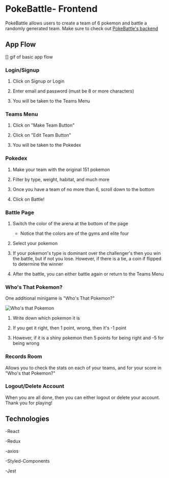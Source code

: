 # PokeBattle- Frontend

PokeBattle allows users to create a team of 6 pokemon and battle a randomly generated team.
Make sure to check out [PokeBattle's backend](https://github.com/ajg7/PokeBattle-Backend)

## App Flow

[] gif of basic app flow

### Login/Signup

1. Click on Signup or Login

2. Enter email and password (must be 8 or more characters)

3. You will be taken to the Teams Menu

### Teams Menu

1. Click on "Make Team Button"

2. Click on "Edit Team Button"

3. You will be taken to the Pokedex

### Pokedex

1. Make your team with the original 151 pokemon

2. Filter by type, weight, habitat, and much more

3. Once you have a team of no more than 6, scroll down to the bottom

4. Click on Battle!

### Battle Page

1. Switch the color of the arena at the bottom of the page

    - Notice that the colors are of the gyms and elite four

2. Select your pokemon

3. If your pokemon's type is dominant over the challenger's then you win the battle, but if not you lose. However, if there is a tie, a coin if flipped to determine the winner

4. After the battle, you can either battle again or return to the Teams Menu

### Who's That Pokemon?

One additional minigame is "Who's That Pokemon?"

![Who's that Pokemon](./assets/PokeBattle.gif "Who's that Pokemon")

1. Write down which pokemon it is

2. If you get it right, then 1 point, wrong, then it's -1 point

3. However, if it is a shiny pokemon then 5 points for being right and -5 for being wrong

### Records Room

Allows you to check the stats on each of your teams, and for your score in "Who's that Pokemon?"

### Logout/Delete Account

When you are all done, then you can either logout or delete your account. Thank you for playing!

## Technologies

-React

-Redux

-axios

-Styled-Components

-Jest
